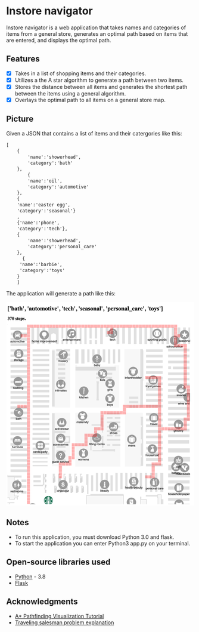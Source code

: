 # Instore navigator 
Instore navigator is a web application that takes names 
and categories of items from a general store, generates an optimal path based on items that are entered, and displays the optimal path.  

## Features 
- [x] Takes in a list of shopping items and their categories.  
- [x] Utilizes a the A star algorithm to generate a path between two items.
- [x] Stores the distance between all items and generates the shortest path between the items using a general algorithm.
- [x] Overlays the optimal path to all items on a general store map. 

## Picture 
Given a JSON that contains a list of items and their catergories like this:

```
[
    {
        'name':'showerhead',
        'category':'bath'
    },
        {
        'name':'oil',
        'category':'automotive'
    },
    {
    'name':'easter egg',
    'category':'seasonal'}
    ,
    {'name':'phone',
    'category':'tech'},
    {
        'name':'showerhead',
        'category':'personal_care'
    },
      {
     'name':'barbie',
     'category':'toys'
    }
    ]
``` 
The application will generate a path like this: 

<img src='nav_pic.png' title='Map picture' width='' alt='Map picture' />

##  Notes
- To run this application, you must download Python 3.0 and flask.
- To start the application you can enter Python3 app.py on your terminal. 

## Open-source libraries used 
- [Python](https://www.python.org/download/releases/3.0/) - 3.8
- [Flask](https://flask.palletsprojects.com/en/2.0.x/)


## Acknowledgments 
- [A* Pathfinding Visualization Tutorial](https://www.youtube.com/watch?v=JtiK0DOeI4A)
- [Traveling salesman problem explanation](https://www.youtube.com/watch?v=cY4HiiFHO1o)
